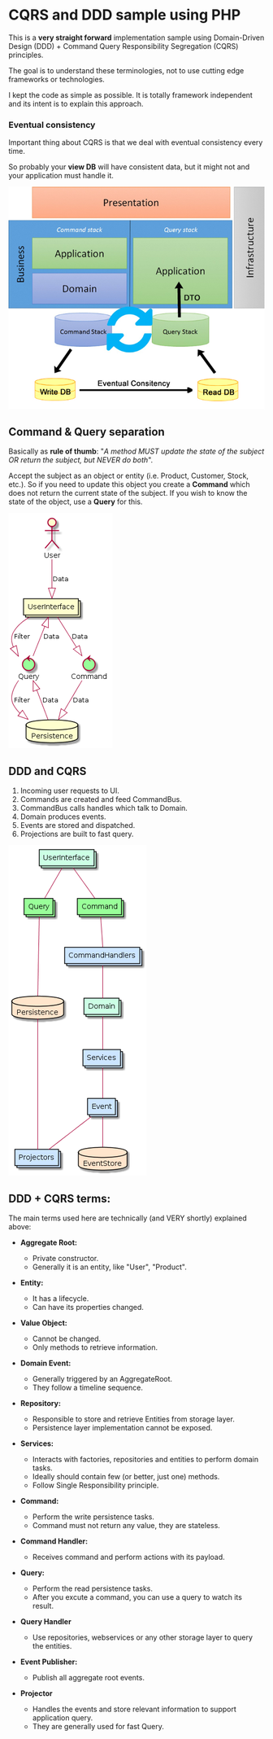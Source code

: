 # CQRS and DDD sample using PHP 

This is a **very straight forward** implementation sample using 
Domain-Driven Design (DDD) + Command Query Responsibility Segregation (CQRS) principles.
 
The goal is to understand these terminologies, not to use cutting edge frameworks or technologies.

I kept the code as simple as possible. It is totally framework independent and its intent is to 
explain this approach. 

### Eventual consistency

Important thing about CQRS is that we deal with eventual consistency every time.

So probably your **view DB** will have consistent data, but it might not and your 
application must handle it. 

![CQRS](assets/cqrs.jpg "CQRS")

## Command & Query separation

Basically as **rule of thumb**: "_A method MUST update the state of the subject OR 
return the subject, but NEVER do both_".

Accept the subject as an object or entity (i.e. Product, Customer, Stock, etc.). So 
if you need to update this object you create a **Command** which does not return the current state
of the subject. If you wish to know the state of the object, use a **Query** for this. 

![CQRS Simple](assets/plantuml/cqrs.png "CQRS Simple")

## DDD and CQRS

1. Incoming user requests to UI.
2. Commands are created and feed CommandBus.
3. CommandBus calls handles which talk to Domain.
4. Domain produces events.
5. Events are stored and dispatched.
6. Projections are built to fast query.

![CQRS Complex](assets/plantuml/cqrs-complex.png "CQRS Complex")

## DDD + CQRS terms:

The main terms used here are technically (and VERY shortly) explained above: 

- **Aggregate Root:**
  - Private constructor.
  - Generally it is an entity, like "User", "Product".
 
- **Entity:**
  - It has a lifecycle.
  - Can have its properties changed.

- **Value Object:**
  - Cannot be changed.
  - Only methods to retrieve information.

- **Domain Event:**
  - Generally triggered by an AggregateRoot.
  - They follow a timeline sequence.
 
- **Repository:**
  - Responsible to store and retrieve Entities from storage layer.
  - Persistence layer implementation cannot be exposed.
  
- **Services:**
  - Interacts with factories, repositories and entities to perform domain tasks.
  - Ideally should contain few (or better, just one) methods.
  - Follow Single Responsibility principle.
  
- **Command:**
  - Perform the write persistence tasks.
  - Command must not return any value, they are stateless.

- **Command Handler:**
  - Receives command and perform actions with its payload. 
  
- **Query:**
  - Perform the read persistence tasks.
  - After you excute a command, you can use a query to watch its result.

- **Query Handler**
  - Use repositories, webservices or any other storage layer to query the entities.
    
- **Event Publisher:**
  - Publish all aggregate root events.
  
- **Projector**
  - Handles the events and store relevant information to support application query.
  - They are generally used for fast Query.